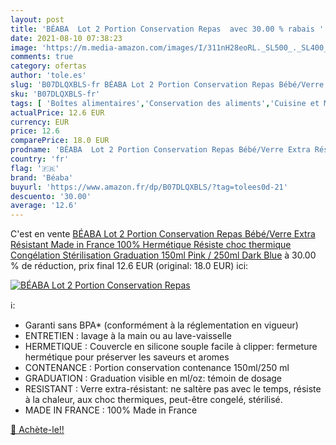 ```yaml
---
layout: post
title: 'BÉABA  Lot 2 Portion Conservation Repas  avec 30.00 % rabais '
date: 2021-08-10 07:38:23
image: 'https://m.media-amazon.com/images/I/311nH28eoRL._SL500_._SL400_.jpg'
comments: true
category: ofertas
author: 'tole.es'
slug: 'B07DLQXBLS-fr BÉABA Lot 2 Portion Conservation Repas Bébé/Verre Extra...'
sku: 'B07DLQXBLS-fr'
tags: [ 'Boîtes alimentaires','Conservation des aliments','Cuisine et Maison','Ensembles de boîtes','Rangement et organisation','Rangement et organisation de cuisine','béaba', ]
actualPrice: 12.6 EUR
currency: EUR
price: 12.6
comparePrice: 18.0 EUR
prodname: 'BÉABA  Lot 2 Portion Conservation Repas Bébé/Verre Extra Résistant  Made in France  100% Hermétique  Résiste choc thermique  Congélation  Stérilisation  Graduation  150ml Pink / 250ml Dark Blue'
country: 'fr'
flag: '🇫🇷'
brand: 'Béaba'
buyurl: 'https://www.amazon.fr/dp/B07DLQXBLS/?tag=tolees0d-21'
descuento: '30.00'
average: '12.6'
---
```


C'est en vente [BÉABA  Lot 2 Portion Conservation Repas Bébé/Verre Extra Résistant  Made in France  100% Hermétique  Résiste choc thermique  Congélation  Stérilisation  Graduation  150ml Pink / 250ml Dark Blue](https://www.amazon.fr/dp/B07DLQXBLS/?tag=tolees0d-21)  à  30.00 % de réduction, prix final  12.6 EUR (original: 18.0 EUR) ici:

[![BÉABA  Lot 2 Portion Conservation Repas ](https://m.media-amazon.com/images/I/311nH28eoRL._SL500_._SL400_.jpg)](https://www.amazon.fr/dp/B07DLQXBLS/?tag=tolees0d-21)

ℹ️:

- Garanti sans BPA* (conformément à la réglementation en vigueur)
- ENTRETIEN : lavage à la main ou au lave-vaisselle
- HERMETIQUE : Couvercle en silicone souple facile à clipper: fermeture hermétique pour préserver les saveurs et aromes
- CONTENANCE : Portion conservation contenance 150ml/250 ml
- GRADUATION : Graduation visible en ml/oz: témoin de dosage
- RESISTANT : Verre extra-résistant: ne saltère pas avec le temps, résiste à la chaleur, aux choc thermiques, peut-être congelé, stérilisé.
- MADE IN FRANCE : 100% Made in France

[🛒 Achète-le!!](https://www.amazon.fr/dp/B07DLQXBLS/?tag=tolees0d-21)
